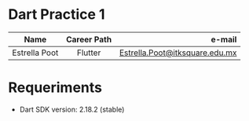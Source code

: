 # Dart Practice 1

| Name | Career Path | e-mail |
| ---- | :---------: | -----: |
| Estrella Poot | Flutter | Estrella.Poot@itksquare.edu.mx |


# Requeriments

- Dart SDK version: 2.18.2 (stable)